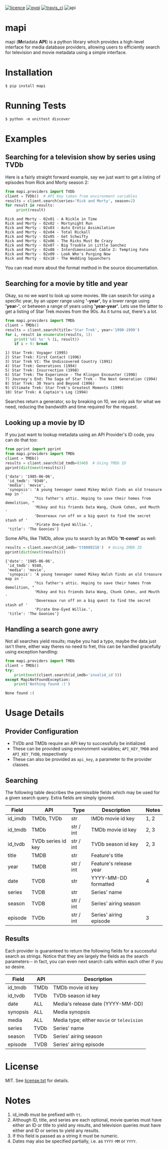 [![licence](https://img.shields.io/github/license/jkwill87/mapi.svg)](https://en.wikipedia.org/wiki/MIT_License)
[![pypi](https://img.shields.io/pypi/v/mapi.svg)](https://pypi.python.org/pypi/mapi)
[![travis\_ci](https://img.shields.io/travis/jkwill87/mapi/develop.svg)](https://travis-ci.org/jkwill87/mapi)
![api](https://img.shields.io/badge/api-TMDb/TVDb-D8D200.svg)
# mapi

mapi (**M**etadata **API**) is a python library which provides a high-level interface for media database providers, allowing users to efficiently search for television and movie metadata using a simple interface.


# Installation

`$ pip install mapi`


# Running Tests

`$ python -m unittest discover`


# Examples

## Searching for a television show by series using TVDb

Here is a fairly straight forward example, say we just want to get a listing of episodes from Rick and Morty season 2:

```python
from mapi.providers import TVDb
client = TVDb()  # API Key taken from environment variables
results = client.search(series='Rick and Morty', season=2)
for result in results:
     print(result)
```
    Rick and Morty - 02x01 - A Rickle in Time
    Rick and Morty - 02x02 - Mortynight Run
    Rick and Morty - 02x03 - Auto Erotic Assimilation
    Rick and Morty - 02x04 - Total Rickall
    Rick and Morty - 02x05 - Get Schwifty
    Rick and Morty - 02x06 - The Ricks Must Be Crazy
    Rick and Morty - 02x07 - Big Trouble in Little Sanchez
    Rick and Morty - 02x08 - Interdimensional Cable 2: Tempting Fate
    Rick and Morty - 02x09 - Look Who's Purging Now
    Rick and Morty - 02x10 - The Wedding Squanchers


You can read more about the format method in the source documentation.


## Searching for a movie by title and year

Okay, so no we want to look up some movies. We can search for using a specific year, by an upper range using **'-year'**, by a lower range using **'year-'**, or between a range of years using **'year-year'**. Lets use the latter to get a listing of Star Trek movies from the 90s. As it turns out, there's a lot.

```python
from mapi.providers import TMDb
client = TMDb()
results = client.search(title='Star Trek', year='1990-1999')
for i, result in enumerate(results, 1):
    print('%d) %s' % (i, result))
    if i > 9: break
```
    1) Star Trek: Voyager (1995)
    2) Star Trek: First Contact (1996)
    3) Star Trek VI: The Undiscovered Country (1991)
    4) Star Trek: Generations (1994)
    5) Star Trek: Insurrection (1998)
    6) Star Trek: The Experience - The Klingon Encounter (1998)
    7) Journey's End: The Saga of Star Trek - The Next Generation (1994)
    8) Star Trek: 30 Years and Beyond (1996)
    9) Ultimate Trek: Star Trek's Greatest Moments (1999)
    10) Star Trek: A Captain's Log (1994)

Searches return a generator, so by breaking on 10, we only ask for what we need, reducing the bandwidth and time required for the request.


## Looking up a movie by ID

If you just want to lookup metadata using an API Provider's ID code, you can do that too:

```python
from pprint import pprint
from mapi.providers import TMDb
client = TMDb()
results = client.search(id_tmdb=9340)  # Using TMDb ID
pprint(dict(next(results)))
```
    {'date': '1985-06-06',
     'id_tmdb': '9340',
     'media': 'movie',
     'synopsis': 'A young teenager named Mikey Walsh finds an old treasure map in '
                 "his father's attic. Hoping to save their homes from demolition, "
                 'Mikey and his friends Data Wang, Chunk Cohen, and Mouth '
                 'Devereaux run off on a big quest to find the secret stash of '
                 'Pirate One-Eyed Willie.',
     'title': 'The Goonies'}

Some APIs, like TMDb, allow you to search by an IMDb **'tt-const'** as well:


```python
results = client.search(id_imdb='tt0089218')  # Using IMDb ID
pprint(dict(next(results)))
```
    {'date': '1985-06-06',
     'id_tmdb': 9340,
     'media': 'movie',
     'synopsis': 'A young teenager named Mikey Walsh finds an old treasure map in '
                 "his father's attic. Hoping to save their homes from demolition, "
                 'Mikey and his friends Data Wang, Chunk Cohen, and Mouth '
                 'Devereaux run off on a big quest to find the secret stash of '
                 'Pirate One-Eyed Willie.',
     'title': 'The Goonies'}


## Handling a search gone awry

Not all searches yield results; maybe you had a typo, maybe the data just isn't there, either way theres no need to fret, this can be handled gracefully using exception handling:

```python
from mapi.providers import TMDb
client = TMDb()
try:
    print(next(client.search(id_imdb='invalid_id')))
except MapiNotFoundException:
    print('Nothing found :(')
```
    None found :(


# Usage Details

## Provider Configuration

- TVDb and TMDb require an API key to successfully be initialized
- These can be provided using environment variables; `API_KEY_TMDB` and `API_KEY_TVDB`, respectively
- These can also be provided as `api_key`, a parameter to the provider classes.


## Searching

The following table describes the permissible fields which may be used for a given search query. Extra fields are simply ignored.

| Field   | API                | Type      | Description            | Notes |
|---------|--------------------|-----------|------------------------|-------|
| id_imdb | TMDb, TVDb         | str       | IMDb movie id key      | 1, 2  |
| id_tmdb | TMDb               | str / int | TMDb movie id key      | 2, 3  |
| id_tvdb | TVDb series id key | str / int | TVDb season id key     | 2, 3  |
| title   | TMDB               | str       | Feature's title        |       |
| year    | TMDB               | str / int | Feature's release year |       |
| date    | TVDB               | str       | YYYY-MM-DD formatted   | 4     |
| series  | TVDB               | str       | Series' name           |       |
| season  | TVDB               | str / int | Series' airing season  |       |
| episode | TVDb               | str / int | Series' airing episode | 3     |

## Results

Each provider is guaranteed to return the following fields for a successful search as strings. Notice that they are largely the fields as the search parameters-- in fact, you can even next search calls within each other if you so desire.

| Field    | API  | Description                                |
|----------|------|--------------------------------------------|
| id_tmdb  | TMDb | TMDb movie id key                          |
| id_tvdb  | TVDb | TVDb season id key                         |
| date     | ALL  | Media's release date (YYYY-MM-DD)          |
| synopsis | ALL  | Media synopsis                             |
| media    | ALL  | Media type; either `movie` or `television` |
| series   | TVDb | Series' name                               |
| season   | TVDb | Series' airing season                      |
| episode  | TVDB | Series' airing episode                     |

# License

MIT. See [license.txt](https://github.com/jkwill87/mapi/blob/develop/license.txt) for details.


# Notes

1. id_imdb must be prefixed with `tt`.
2. Although ID, title, and series are each optional, movie queries must have either an ID or title to yield any results, and television queries must have either and ID or series to yield any results.
3. If this field is passed as a string it must be numeric.
4. Dates may also be specified partially, i.e. as `YYYY-MM` or `YYYY`.
